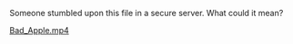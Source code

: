 Someone stumbled upon this file in a secure server. What could it mean?

[Bad_Apple.mp4](https://dctf.dragonsec.si/files/230afaac6d3b52b608268829e8aa11d0/Bad_Apple.mp4?token=eyJ1c2VyX2lkIjo4OTQsInRlYW1faWQiOjM2NiwiZmlsZV9pZCI6MTU5fQ.YJ_N4w.0vJLfjRs9ynSQLFDyDpwv51oJQA)
